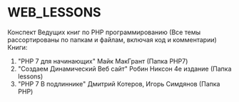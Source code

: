 # WEB_LESSONS
Конспект Ведущих книг по PHP программированию
(Все темы рассортированы по папкам и файлам, включая код и комментарии)
Книги:
1) "PHP 7 для начинающих" Майк МакГрант (Папка PHP7)
2) "Создаем Динамический Веб сайт" Робин Никсон 4е издание (Папка lessons)
3) "PHP 7 В подлиннике" Дмитрий Котеров, Игорь Симдянов (Папка PHP)
